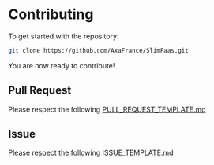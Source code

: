 # Contributing

To get started with the repository:

```sh
git clone https://github.com/AxaFrance/SlimFaas.git

```
You are now ready to contribute!

## Pull Request

Please respect the following [PULL_REQUEST_TEMPLATE.md](./PULL_REQUEST_TEMPLATE.md)

## Issue

Please respect the following [ISSUE_TEMPLATE.md](./ISSUE_TEMPLATE.md)
